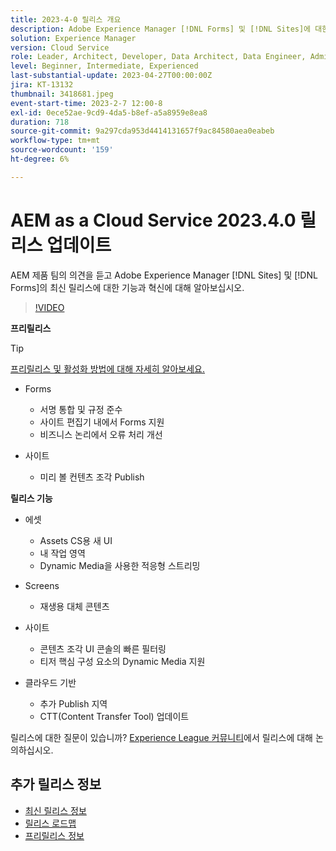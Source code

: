```yaml
---
title: 2023-4-0 릴리스 개요
description: Adobe Experience Manager [!DNL Forms] 및 [!DNL Sites]에 대한 2023-2-0 릴리스의 최신 기능과 혁신에 대해 알아보십시오.
solution: Experience Manager
version: Cloud Service
role: Leader, Architect, Developer, Data Architect, Data Engineer, Admin, User
level: Beginner, Intermediate, Experienced
last-substantial-update: 2023-04-27T00:00:00Z
jira: KT-13132
thumbnail: 3418681.jpeg
event-start-time: 2023-2-7 12:00-8
exl-id: 0ece52ae-9cd9-4da5-b8ef-a5a8959e8ea8
duration: 718
source-git-commit: 9a297cda953d4414131657f9ac84580aea0eabeb
workflow-type: tm+mt
source-wordcount: '159'
ht-degree: 6%

---
```


# AEM as a Cloud Service 2023.4.0 릴리스 업데이트

AEM 제품 팀의 의견을 듣고 Adobe Experience Manager [!DNL Sites] 및 [!DNL Forms]의 최신 릴리스에 대한 기능과 혁신에 대해 알아보십시오.

>[!VIDEO](https://video.tv.adobe.com/v/3418681/?learn=on)

**프리릴리스**

>[!TIP]
>
>[프리릴리스 및 활성화 방법에 대해 자세히 알아보세요.](https://experienceleague.adobe.com/docs/experience-manager-cloud-service/content/release-notes/prerelease.html)

* Forms
   * 서명 통합 및 규정 준수
   * 사이트 편집기 내에서 Forms 지원
   * 비즈니스 논리에서 오류 처리 개선

* 사이트
   * 미리 볼 컨텐츠 조각 Publish

**릴리스 기능**

* 에셋
   * Assets CS용 새 UI
   * 내 작업 영역
   * Dynamic Media을 사용한 적응형 스트리밍

* Screens
   * 재생용 대체 콘텐츠

* 사이트
   * 콘텐츠 조각 UI 콘솔의 빠른 필터링
   * 티저 핵심 구성 요소의 Dynamic Media 지원

* 클라우드 기반
   * 추가 Publish 지역
   * CTT(Content Transfer Tool) 업데이트


릴리스에 대한 질문이 있습니까?  [Experience League 커뮤니티](https://adobe.ly/43FGHk0)에서 릴리스에 대해 논의하십시오.


## 추가 릴리스 정보

* [최신 릴리스 정보](https://experienceleague.adobe.com/docs/experience-manager-cloud-service/content/release-notes/home.html?lang=ko-KR)
* [릴리스 로드맵](https://experienceleague.adobe.com/docs/experience-manager-release-information/aem-release-updates/update-releases-roadmap.html)
* [프리릴리스 정보](https://experienceleague.adobe.com/docs/experience-manager-cloud-service/content/release-notes/prerelease.html)
